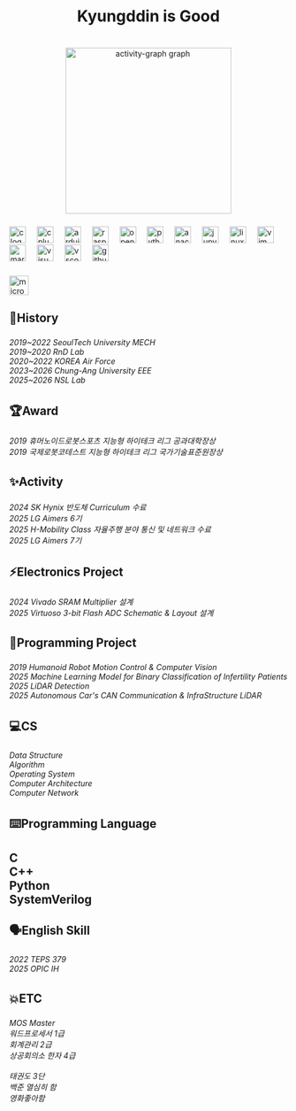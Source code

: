 <h1 align="center">Kyungddin is Good</h1>

###

<br clear="both">

<div align="center">
  <img src="https://github-readme-activity-graph.vercel.app/graph?username=kyungddin&radius=16&theme=react&area=true&order=5" height="300" alt="activity-graph graph"  />
</div>

###

<div align="left">
  <img src="https://cdn.jsdelivr.net/gh/devicons/devicon/icons/c/c-original.svg" height="30" alt="c logo"  />
  <img width="12" />
  <img src="https://cdn.jsdelivr.net/gh/devicons/devicon/icons/cplusplus/cplusplus-original.svg" height="30" alt="cplusplus logo"  />
  <img width="12" />
  <img src="https://cdn.jsdelivr.net/gh/devicons/devicon/icons/arduino/arduino-original.svg" height="30" alt="arduino logo"  />
  <img width="12" />
  <img src="https://cdn.jsdelivr.net/gh/devicons/devicon/icons/raspberrypi/raspberrypi-original.svg" height="30" alt="raspberrypi logo"  />
  <img width="12" />
  <img src="https://cdn.jsdelivr.net/gh/devicons/devicon/icons/opencv/opencv-original.svg" height="30" alt="opencv logo"  />
  <img width="12" />
  <img src="https://cdn.jsdelivr.net/gh/devicons/devicon/icons/python/python-original.svg" height="30" alt="python logo"  />
  <img width="12" />
  <img src="https://cdn.jsdelivr.net/gh/devicons/devicon/icons/anaconda/anaconda-original.svg" height="30" alt="anaconda logo"  />
  <img width="12" />
  <img src="https://cdn.jsdelivr.net/gh/devicons/devicon/icons/jupyter/jupyter-original.svg" height="30" alt="jupyter logo"  />
  <img width="12" />
  <img src="https://cdn.jsdelivr.net/gh/devicons/devicon/icons/linux/linux-original.svg" height="30" alt="linux logo"  />
  <img width="12" />
  <img src="https://cdn.jsdelivr.net/gh/devicons/devicon/icons/vim/vim-original.svg" height="30" alt="vim logo"  />
  <img width="12" />
  <img src="https://cdn.jsdelivr.net/gh/devicons/devicon/icons/markdown/markdown-original.svg" height="30" alt="markdown logo"  />
  <img width="12" />
  <img src="https://cdn.jsdelivr.net/gh/devicons/devicon/icons/visualstudio/visualstudio-plain.svg" height="30" alt="visualstudio logo"  />
  <img width="12" />
  <img src="https://cdn.jsdelivr.net/gh/devicons/devicon/icons/vscode/vscode-original.svg" height="30" alt="vscode logo"  />
  <img width="12" />
  <img src="https://cdn.jsdelivr.net/gh/devicons/devicon/icons/github/github-original.svg" height="30" alt="github logo"  />
</div>

###

<div align="left">
  <a href="kyungddin@cau.ac.kr" target="_blank">
    <img src="https://img.shields.io/static/v1?message=Outlook&logo=microsoft-outlook&label=&color=0078D4&logoColor=white&labelColor=&style=for-the-badge" height="35" alt="microsoft-outlook logo"  />
  </a>
</div>

###

<h2 align="left">🚩History</h2>

###

<h6 align="left">2019~2022 SeoulTech University MECH<br>2019~2020 RnD Lab<br>2020~2022 KOREA Air Force<br>2023~2026 Chung-Ang University EEE<br>2025~2026 NSL Lab</h6>

###

<h2 align="left">🏆Award</h2>

###

<h6 align="left">2019 휴머노이드로봇스포츠 지능형 하이테크 리그 공과대학장상<br>2019 국제로봇코테스트 지능형 하이테크 리그 국가기술표준원장상</h6>

###

<h2 align="left">✨Activity</h2>

###

<h6 align="left">2024 SK Hynix 반도체 Curriculum 수료<br>2025 LG Aimers 6기<br>2025 H-Mobility Class 자율주행 분야 통신 및 네트워크 수료<br>2025 LG Aimers 7기</h6>

###

<h2 align="left">⚡Electronics Project</h2>

###

<h6 align="left">2024 Vivado SRAM Multiplier 설계<br>2025 Virtuoso 3-bit Flash ADC Schematic & Layout 설계</h6>

###

<h2 align="left">📑Programming Project</h2>

###

<h6 align="left">2019 Humanoid Robot Motion Control & Computer Vision<br>2025 Machine Learning Model for Binary Classification of Infertility Patients<br>2025 LiDAR Detection<br>2025 Autonomous Car's CAN Communication & InfraStructure LiDAR</h6>

###

<h2 align="left">💻CS</h2>

###

<h6 align="left">Data Structure<br>Algorithm<br>Operating System<br>Computer Architecture<br>Computer Network</h6>

###

<h2 align="left">⌨️Programming Language</h2>

###

<h2 align="left">C<br>C++<br>Python<br>SystemVerilog</p>

###

<h2 align="left">🗣️English Skill</h2>

###

<h6 align="left">2022 TEPS 379<br>2025 OPIC IH</h6>

###

<h2 align="left">💥ETC</h2>

###

<h6 align="left">MOS Master<br>워드프로세서 1급<br>회계관리 2급<br>상공회의소 한자 4급<br><br>태권도 3단<br>백준 열심히 함<br>영화좋아함</h6>

###
